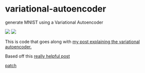 # variational-autoencoder
generate MNIST using a Variational Autoencoder

![](http://kvfrans.com/content/images/2016/08/mnist.jpg)
![](http://kvfrans.com/content/images/2016/08/vae.jpg)

This is code that goes along with [my post explaining the variational autoencoder.](http://kvfrans.com/variational-autoencoders-explained/)

Based off this [really helpful post](https://jmetzen.github.io/2015-11-27/vae.html)

[patch](https://jmetzen.github.io/2015-11-27/vae.html)
